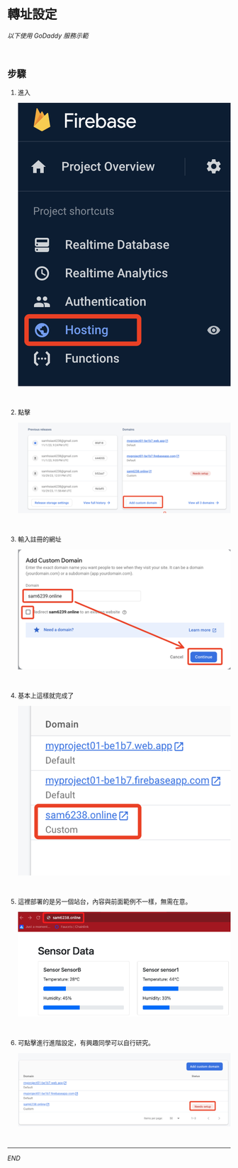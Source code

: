# 轉址設定

_以下使用 GoDaddy 服務示範_

<br>

## 步驟

1. 進入
   
   ![](images/img_39.png)

<br>

2. 點擊
   
   ![](images/img_40.png)

<br>

3. 輸入註冊的網址
   
   ![](images/img_41.png)

<br>

4. 基本上這樣就完成了
   
   ![](images/img_42.png)

<br>

5. 這裡部署的是另一個站台，內容與前面範例不一樣，無需在意。
   
   ![](images/img_43.png)

<br>

6. 可點擊進行進階設定，有興趣同學可以自行研究。
   
   ![](images/img_44.png)


<br>

---

_END_
